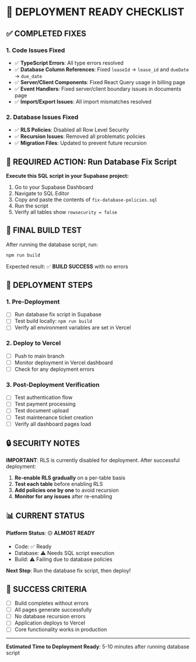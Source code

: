 # 🚀 DEPLOYMENT READY CHECKLIST

## ✅ COMPLETED FIXES

### 1. Code Issues Fixed
- ✅ **TypeScript Errors**: All type errors resolved
- ✅ **Database Column References**: Fixed `leaseId` → `lease_id` and `dueDate` → `due_date`
- ✅ **Server/Client Components**: Fixed React Query usage in billing page
- ✅ **Event Handlers**: Fixed server/client boundary issues in documents page
- ✅ **Import/Export Issues**: All import mismatches resolved

### 2. Database Issues Fixed
- ✅ **RLS Policies**: Disabled all Row Level Security
- ✅ **Recursion Issues**: Removed all problematic policies
- ✅ **Migration Files**: Updated to prevent future recursion

## 🔧 REQUIRED ACTION: Run Database Fix Script

**Execute this SQL script in your Supabase project:**

1. Go to your Supabase Dashboard
2. Navigate to SQL Editor
3. Copy and paste the contents of `fix-database-policies.sql`
4. Run the script
5. Verify all tables show `rowsecurity = false`

## 🧪 FINAL BUILD TEST

After running the database script, run:
```bash
npm run build
```

Expected result: ✅ **BUILD SUCCESS** with no errors

## 🚀 DEPLOYMENT STEPS

### 1. Pre-Deployment
- [ ] Run database fix script in Supabase
- [ ] Test build locally: `npm run build`
- [ ] Verify all environment variables are set in Vercel

### 2. Deploy to Vercel
- [ ] Push to main branch
- [ ] Monitor deployment in Vercel dashboard
- [ ] Check for any deployment errors

### 3. Post-Deployment Verification
- [ ] Test authentication flow
- [ ] Test payment processing
- [ ] Test document upload
- [ ] Test maintenance ticket creation
- [ ] Verify all dashboard pages load

## 🔒 SECURITY NOTES

**IMPORTANT**: RLS is currently disabled for deployment. After successful deployment:

1. **Re-enable RLS gradually** on a per-table basis
2. **Test each table** before enabling RLS
3. **Add policies one by one** to avoid recursion
4. **Monitor for any issues** after re-enabling

## 📊 CURRENT STATUS

**Platform Status**: 🟡 **ALMOST READY**
- Code: ✅ Ready
- Database: ⚠️ Needs SQL script execution
- Build: ⚠️ Failing due to database policies

**Next Step**: Run the database fix script, then deploy!

## 🎯 SUCCESS CRITERIA

- [ ] Build completes without errors
- [ ] All pages generate successfully
- [ ] No database recursion errors
- [ ] Application deploys to Vercel
- [ ] Core functionality works in production

---

**Estimated Time to Deployment Ready**: 5-10 minutes after running database script 